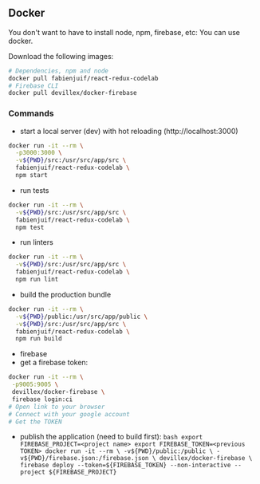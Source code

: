 ## Docker
You don't want to have to install node, npm, firebase, etc: You can use docker.

Download the following images:
```bash
# Dependencies, npm and node
docker pull fabienjuif/react-redux-codelab
# Firebase CLI
docker pull devillex/docker-firebase
```

### Commands
  * start a local server (dev) with hot reloading (http://localhost:3000)
```bash
docker run -it --rm \
  -p3000:3000 \
  -v${PWD}/src:/usr/src/app/src \
  fabienjuif/react-redux-codelab \
  npm start
```
  * run tests
```bash
docker run -it --rm \
  -v${PWD}/src:/usr/src/app/src \
  fabienjuif/react-redux-codelab \
  npm test
```
  * run linters
```bash
docker run -it --rm \
  -v${PWD}/src:/usr/src/app/src \
  fabienjuif/react-redux-codelab \
  npm run lint
```
  * build the production bundle
```bash
docker run -it --rm \
  -v${PWD}/public:/usr/src/app/public \
  -v${PWD}/src:/usr/src/app/src \
  fabienjuif/react-redux-codelab \
  npm run build
```
  * firebase
   * get a firebase token:
   ```bash
   docker run -it --rm \
    -p9005:9005 \
    devillex/docker-firebase \
    firebase login:ci
   # Open link to your browser
   # Connect with your google account
   # Get the TOKEN
   ```
   * publish the application (need to build first):
    ```bash
    export FIREBASE_PROJECT=<project name>
    export FIREBASE_TOKEN=<previous TOKEN>
    docker run -it --rm \
      -v${PWD}/public:/public \
      -v${PWD}/firebase.json:/firebase.json \
      devillex/docker-firebase \
      firebase deploy --token=${FIREBASE_TOKEN} --non-interactive --project ${FIREBASE_PROJECT}
    ```
